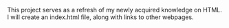 This project serves as a refresh of my newly acquired knowledge on HTML.
I will create an index.html file, along with links to other webpages.